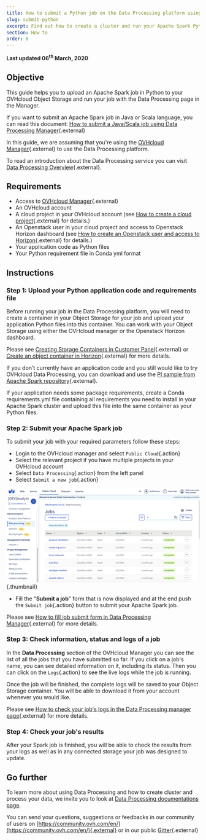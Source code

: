 ```yaml
---
title: How to submit a Python job on the Data Processing platform using the OVHcloud manager
slug: submit-python
excerpt: Find out how to create a cluster and run your Apache Spark Python job with Data Processing platform using the OVHcloud manager
section: How to
order: 0
---
```


**Last updated 06<sup>th</sup> March, 2020**

## Objective
This guide helps you to upload an Apache Spark job in Python to your OVHcloud Object Storage and run your job with the Data Processing page in the Manager. 

If you want to submit an Apache Spark job in Java or Scala language, you can read this document: [How to submit a Java/Scala job using Data Processing Manager](../submit-javascala/){.external}

In this guide, we are assuming that you're using the [OVHcloud Manager](https://www.ovh.com/auth/?action=gotomanager){.external} to use the Data Processing platform. 

To read an introduction about the Data Processing service you can visit [Data Processing Overview](../overview){.external}.

## Requirements 
- Access to [OVHcloud Manager](https://www.ovh.com/auth/?action=gotomanager){.external}
- An OVHcloud account 
- A cloud project in your OVHcloud account (see [How to create a cloud project](../../public-cloud/getting_started_with_public_cloud_logging_in_and_creating_a_project){.external} for details.)
- An Openstack user in your cloud project and access to Openstack Horizon dashboard (see [How to create an Openstack user and access to Horizon](../../public-cloud/configure_user_access_to_horizon/){.external} for details.)
- Your application code as Python files 
- Your Python requirement file in Conda yml format 

## Instructions

### Step 1: Upload your Python application code and requirements file

Before running your job in the Data Processing platform, you will need to create a container in your Object Storage for your job and upload your application Python files into this container. You can work with your Object Storage using either the OVHcloud manager or the Openstack Horizon dashboard. 

Please see [Creating Storage Containers in Customer Panel](../../storage/pcs/create-container/){.external} or [Create an object container in Horizon](../../storage/create_an_object_container/){.external} for more details. 


If you don’t currently have an application code and you still would like to try OVHcloud Data Processing, you can download and use the [PI sample from Apache Spark repository](https://github.com/apache/spark/blob/master/examples/src/main/python/pi.py){.external}.

If your application needs some package requirements, create a Conda requirements.yml file containing all requirements you need to install in your Apache Spark cluster and upload this file into the same container as your Python files. 

### Step 2: Submit your Apache Spark job
To submit your job with your required parameters follow these steps: 

- Login to the OVHcloud manager and select `Public Cloud`{.action}
- Select the relevant project if you have multiple projects in your OVHcloud account
- Select `Data Processing`{.action} from the left panel 
- Select `Submit a new job`{.action}

![Data Processing Manager](images/dataprocessingmanager.png){.thumbnail}

- Fill the "**Submit a job**" form that is now displayed and at the end push the `Submit job`{.action} button to submit your Apache Spark job. 

Please see [How to fill job submit form in Data Processing Manager](../job-submit-form){.external} for more details. 

### Step 3: Check information, status and logs of a job
In the **Data Processing** section of the OVHcloud Manager you can see the list of all the jobs that you have submitted so far. If you click on a job's name, you can see detailed information on it, including its status. Then you can click on the `Logs`{.action} to see the live logs while the job is running.

Once the job will be finished, the complete logs will be saved to your Object Storage container. You will be able to download it from your account whenever you would like.

Please see [How to check your job's logs in the Data Processing manager page](../check-logs){.external} for more details. 

### Step 4: Check your job's results
After your Spark job is finished, you will be able to check the results from your logs as well as in any connected storage your job was designed to update. 

## Go further

To learn more about using Data Processing and how to create cluster and process your data, we invite you to look at [Data Processing documentations page](../).

You can send your questions, suggestions or feedbacks in our community of users on [https://community.ovh.com/en/](https://community.ovh.com/en/){.external} or in our public [Gitter](https://gitter.im/ovh/data-processing){.external}
